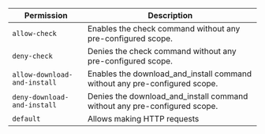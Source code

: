 | Permission | Description |
|------|-----|
|`allow-check`|Enables the check command without any pre-configured scope.|
|`deny-check`|Denies the check command without any pre-configured scope.|
|`allow-download-and-install`|Enables the download_and_install command without any pre-configured scope.|
|`deny-download-and-install`|Denies the download_and_install command without any pre-configured scope.|
|`default`|Allows making HTTP requests|
